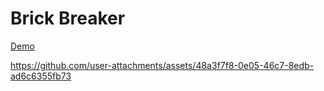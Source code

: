 # Brick Breaker

[Demo](https://lid0a.github.io/brick-breaker/)

https://github.com/user-attachments/assets/48a3f7f8-0e05-46c7-8edb-ad6c6355fb73

